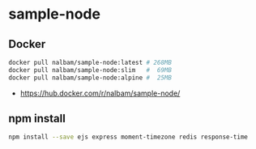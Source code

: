 # sample-node

## Docker
```bash
docker pull nalbam/sample-node:latest # 268MB
docker pull nalbam/sample-node:slim   #  69MB
docker pull nalbam/sample-node:alpine #  25MB
```
* https://hub.docker.com/r/nalbam/sample-node/

## npm install
```bash
npm install --save ejs express moment-timezone redis response-time
```
